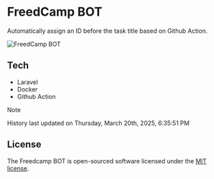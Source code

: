 # FreedCamp BOT

Automatically assign an ID before the task title based on Github Action.

![FreedCamp BOT](https://repository-images.githubusercontent.com/737932867/7d34798b-2680-471c-b089-a78a718d3d6a)

## Tech

- Laravel
- Docker
- Github Action

> [!NOTE]  
> History last updated on Thursday, March 20th, 2025, 6:35:51 PM

## License

The Freedcamp BOT is open-sourced software licensed under the [MIT license](https://opensource.org/licenses/MIT).
